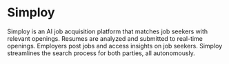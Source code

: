 # Simploy
Simploy is an AI job acquisition platform that matches job seekers with relevant openings. Resumes are analyzed and submitted to real-time openings. Employers post jobs and access insights on job seekers. Simploy streamlines the search process for both parties, all autonomously.
